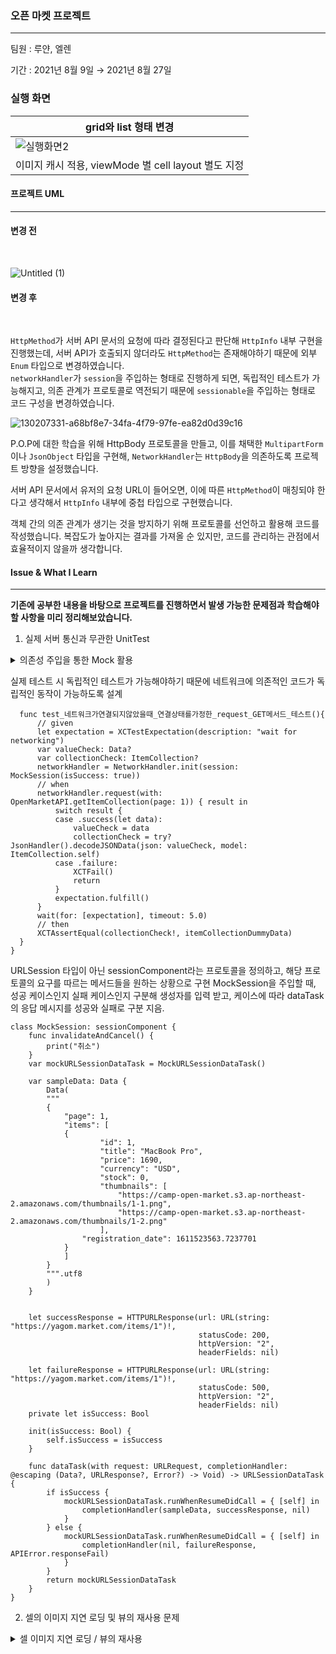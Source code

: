 

### 오픈 마켓 프로젝트  
---  
  
팀원 : 루얀, 엘렌  

기간 : 2021년 8월 9일 → 2021년 8월 27일


### 실행 화면


|grid와 list 형태 변경|
|---|
|![실행화면2](https://user-images.githubusercontent.com/57824307/130386864-f3cd1d1c-79e7-440c-9cb9-b2313608cbf1.gif)|
|이미지 캐시 적용, viewMode 별 cell layout 별도 지정|

#### 프로젝트 UML  
---
#### 변경 전
<br>

![Untitled (1)](https://user-images.githubusercontent.com/57824307/129960365-26b40001-8d2c-425a-943c-68943b0366f5.png)
#### 변경 후
<br>

`HttpMethod`가 서버 API 문서의 요청에 따라 결정된다고 판단해 `HttpInfo` 내부 구현을 진행했는데, 서버 API가 호출되지 않더라도 `HttpMethod`는 존재해야하기 때문에 외부 `Enum` 타입으로 변경하였습니다.  
`networkHandler`가 `session`을 주입하는 형태로 진행하게 되면, 독립적인 테스트가 가능해지고, 의존 관계가 프로토콜로 역전되기 때문에 `sessionable`을 주입하는 형태로 코드 구성을 변경하였습니다.


![130207331-a68bf8e7-34fa-4f79-97fe-ea82d0d39c16](https://user-images.githubusercontent.com/57824307/130315097-ef25641b-c047-4f80-ac70-ff6d0e7b0207.png)

P.O.P에 대한 학습을 위해 HttpBody 프로토콜을 만들고, 이를 채택한 `MultipartForm`이나 `JsonObject` 타입을 구현해, `NetworkHandler`는 `HttpBody`을 의존하도록 프로젝트 방향을 설정했습니다.

서버 API 문서에서 유저의 요청 URL이 들어오면, 이에 따른 `HttpMethod`이 매칭되야 한다고 생각해서 `HttpInfo` 내부에 중첩 타입으로 구현했습니다.


객체 간의 의존 관계가 생기는 것을 방지하기 위해 프로토콜를 선언하고 활용해 코드를 작성했습니다. 복잡도가 높아지는 결과를 가져올 순 있지만, 코드를 관리하는 관점에서 효율적이지 않을까 생각합니다.






#### Issue & What I Learn

---

**기존에 공부한 내용을 바탕으로 프로젝트를 진행하면서 발생 가능한 문제점과 학습해야할 사항을 미리 정리해보았습니다.**




1. 실제 서버 통신과 무관한 UnitTest

<details>
  <summary> 의존성 주입을 통한 Mock 활용 </summary>
  <div markdown="1">    
  

```swift
      protocol Bable {
        var aaa: Int {get set}
        func amount() -> Int
      }

      class A {
        private let b: Bable // b라는 값을 의존하고 있음.

        init(b: Bable) {
          self.b = b
        }

        // 1 인 경우에만 true를 return 해주는 것을 test 해보고 싶음.
        func isValid() -> Bool {
          return b.amount == 1
        }
      }

      // Test를 위한 BMock
      class BMock: Bable {
        private var aaa: Int = 1
        func amount() -> Int {
          return aaa;
        }
      }
```

  </details>

실제 테스트 시 독립적인 테스트가 가능해야하기 때문에 네트워크에 의존적인 코드가 독립적인 동작이 가능하도록 설계
  
  ```
    func test_네트워크가연결되지않았을때_연결상태를가정한_request_GET메서드_테스트(){
        // given
        let expectation = XCTestExpectation(description: "wait for networking")
        var valueCheck: Data?
        var collectionCheck: ItemCollection?
        networkHandler = NetworkHandler.init(session: MockSession(isSuccess: true))
        // when
        networkHandler.request(with: OpenMarketAPI.getItemCollection(page: 1)) { result in
            switch result {
            case .success(let data):
                valueCheck = data
                collectionCheck = try? JsonHandler().decodeJSONData(json: valueCheck, model: ItemCollection.self)
            case .failure:
                XCTFail()
                return
            }
            expectation.fulfill()
        }
        wait(for: [expectation], timeout: 5.0)
        // then
        XCTAssertEqual(collectionCheck!, itemCollectionDummyData)
    }
}
```
  
  
URLSession 타입이 아닌 sessionComponent라는 프로토콜을 정의하고, 해당 프로토콜의 요구를 따르는 메서드들을 원하는 상황으로 구현
MockSession을 주입할 때, 성공 케이스인지 실패 케이스인지 구분해 생성자를 입력 받고, 케이스에 따라 dataTask의 응답 메시지를 성공와 실패로 구분 지음.
  
```
class MockSession: sessionComponent {
    func invalidateAndCancel() {
        print("취소")
    }
    var mockURLSessionDataTask = MockURLSessionDataTask()
    
    var sampleData: Data {
        Data(
        """
        {
            "page": 1,
            "items": [
            {
                    "id": 1,
                    "title": "MacBook Pro",
                    "price": 1690,
                    "currency": "USD",
                    "stock": 0,
                    "thumbnails": [
                        "https://camp-open-market.s3.ap-northeast-2.amazonaws.com/thumbnails/1-1.png",
                        "https://camp-open-market.s3.ap-northeast-2.amazonaws.com/thumbnails/1-2.png"
                    ],
                "registration_date": 1611523563.7237701
            }
            ]
        }
        """.utf8
        )
    }
    
    
    let successResponse = HTTPURLResponse(url: URL(string: "https://yagom.market.com/items/1")!,
                                          statusCode: 200,
                                          httpVersion: "2",
                                          headerFields: nil)
    
    let failureResponse = HTTPURLResponse(url: URL(string: "https://yagom.market.com/items/1")!,
                                          statusCode: 500,
                                          httpVersion: "2",
                                          headerFields: nil)
    private let isSuccess: Bool
    
    init(isSuccess: Bool) {
        self.isSuccess = isSuccess
    }
    
    func dataTask(with request: URLRequest, completionHandler: @escaping (Data?, URLResponse?, Error?) -> Void) -> URLSessionDataTask {
        if isSuccess {
            mockURLSessionDataTask.runWhenResumeDidCall = { [self] in
                completionHandler(sampleData, successResponse, nil)
            }
        } else {
            mockURLSessionDataTask.runWhenResumeDidCall = { [self] in
                completionHandler(nil, failureResponse, APIError.responseFail)
            }
        }
        return mockURLSessionDataTask
    }
}
```

  
  

2. 셀의 이미지 지연 로딩 및 뷰의 재사용 문제
<details>
<summary> 셀 이미지 지연 로딩 / 뷰의 재사용 </summary>
<div markdown="1">    

1. **각 섹션의 3번 줄은 빨간색 배경을 가진 셀을 표시.** 해당 셀을 reuse하게 될 경우, 빨간색 배경이 설정된 채 reusable queue에 들어가게 된다. 따라서 셀이 reuse되기 전에 cell에 대한 초기화 작업을 진행해야 한다.

   ```swift
   override func prepareForReuse() {
           self.backgroundColor = .white
           sectionLabel.text = nil
           rowLabel.text = nil
           customImage.image = nil
       }
   ```

   Cell은 prepareForReuse() 메소드를 가지고 있고, 해당 메소드에 대한 정보는 하단과 같다.

   ### **prepareForReuse()**

   Prepares a reusable cell for reuse by the table view's delegate.

   UITableView가 reuse identifier을 가질 경우, UITableView의 메소드인 dequeueReusableCell(with Identifier:) 메서드를 호출하기 직전에 이 메소드가 실행된다.

   잠재적인 성능 이슈를 피하기 위해 개발자 문서는 다음을 요청한다.

   To avoid potential performance issues, you should only reset attributes of the cell that are not related to content, for example, alpha, editing, and selection state.

   TableView(_: cellForRowAt:) 메서드는 재사용할 때 모든 content를 초기화해야 한다.

   cell의 배경 또한, alpha의 값과 동일한 시각에서 바라본다면, content에 포함되지 않는다는 생각이 든다.

   **이 메서드를 재정의할 경우 superclass의 구현을 호출해야 한다.**

2. **스크롤 시 버벅이는 증상**

   ```swift
   guard let imageURL = URL(string: imageURL[indexPath.row]) else { fatalError() }
   URLSession.shared.dataTask(with: URLRequest(url: imageURL)) { data, response, error in
       guard let data = data, error == nil else { return }
       let image = UIImage(data: data) // main에서 하지 말기
       DispatchQueue.main.async {
           cell.customImage.image = image
       }
   }.resume()
   ```

   URLSession에 dataTask를 활용해 url에 imageURL을 요청했고, 클로저 내부에서 data를 UIImage로 형변환 작업을 진행한다. 기존 코드에서 data → UIImage로 변환하는 과정에서 많은 부하가 걸릴 수 있다는 것을 인지하지 못하고, DispatchQueue.main에서 해당 부분을 작성했음.

   ```swift
       DispatchQueue.main.async {
           cell.customImage.image = UIImage(data: data)
       }//UIImage(data: data) 는 main에서 할 일이 아님!
   // 단순히 cell.customImage.image = image 처럼 할당만 해주는 코드로 변경해야 한다.
   ```

3. 스크롤 시 원하지 않는 위치에 비동기 처리를 요청한 이미지가 출력되는 증상

스크롤을 했을 경우, 비동기적으로 동작을 요청한 url로부터 이미지 수신 과정에서 실제 내가 값을 할당하려는 cell의 indexPath가 이후에 바뀌게 되고, 따라서 원치 않는 위치에 이미지들이 출력되는 증상이 있었다.

```swift
guard let imageURL = URL(string: imageURL[indexPath.row]) else { fatalError() }
URLSession.shared.dataTask(with: URLRequest(url: imageURL)) { data, response, error in
    guard let data = data, error == nil else { return }
    let image = UIImage(data: data) 
    DispatchQueue.main.async {
    //  indexPath 복사 캡쳐
    //  tableview, tableViewCell(ref Type) : ref counting++, Strong ref
    //  closure 실행 시점에 참조되고 있음.
    //  if 캡쳐(과거)시점의 indexPath == closure 실행 시점의 tableView에게 얻은 cell의 위치 -> 화면 안에 있으면 출력한다.
        if indexPath == tableView.indexPath(for: cell) {
            cell.customImage.image = image
        }
    }
}.resume()
```

URLSession.shared.dataTask(with: completionHandler: )의 complietionHandler에 해당하는 클로저의 캡쳐를 통해 해당 문제를 해결 했다.

```swift
func tableView(_ tableView: UITableView, cellForRowAt indexPath: IndexPath) -> UITableViewCell {
        guard let cell = tableView.dequeueReusableCell(withIdentifier: "cell") as? CustomTableViewCell else { fatalError() } 
```
  
![image](https://user-images.githubusercontent.com/57824307/129961585-8f79e809-1346-43d2-b340-703fb2a995c7.png)


tableView(_ tableView, cellForRowAt indexPath:) → UITableViewCell 메서드에서 dataTask(with: URLRequest(url: imageURL)의 클로저는 cell, tableView, indexPath를 캡쳐하고 있으며, 클로저가 종료될 때까지 참조가 유지된다. 여기서 tableView나 cell은 class 타입에 속하고, indexPath 는 구조체에 속한다.  네트워크 요청을 성공적으로 마쳤다고 가정하고, `DispatchQueue.main.asnyc` 내에서 조건문으로 들어왔다고 가정한다.

`if indexPath == tableView.indexPahth(for: cell)` 의 조건문을 판별하게 되는데,

indexPath 는 클로저가 과거 캡쳐 시점 복사를 통한 캡쳐한 값을 의미하고,

tableView.indexPaht(for: cell)의 결과는 사용자와의 상호작용으로 인해 변경되거나, 기존 상태를 유지하는 indexPath를 의미한다. 해당 조건문이 참일 경우, 클로저의 실행 시점에서 tableView로부터 전달받은 특정 cell의 위치가 화면 안에 있음을 의미하고, 거짓인 경우, cell이 더이상 화면에 존재하지 않음을 의미한다.

따라서 indexPath의 비교를 통해 실제 비동기 작업의 UI 반영 여부를 결정할 수 있게 된다.







